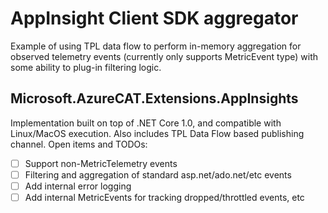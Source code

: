 # AppInsight Client SDK aggregator

Example of using TPL data flow to perform in-memory aggregation for observed telemetry events (currently only 
supports MetricEvent type) with some ability to plug-in filtering logic.

## Microsoft.AzureCAT.Extensions.AppInsights

Implementation built on top of .NET Core 1.0, and compatible with Linux/MacOS execution. Also includes TPL Data Flow
based publishing channel. Open items and
TODOs:

- [ ] Support non-MetricTelemetry events
- [ ] Filtering and aggregation of standard asp.net/ado.net/etc events
- [ ] Add internal error logging
- [ ] Add internal MetricEvents for tracking dropped/throttled events, etc
